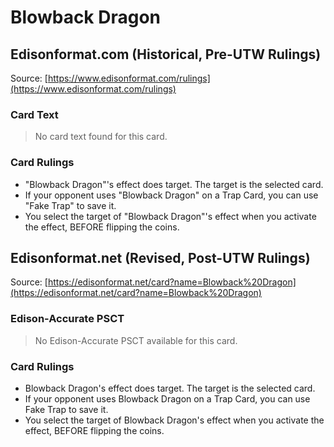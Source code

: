 # Blowback Dragon

## Edisonformat.com (Historical, Pre-UTW Rulings)

Source: [https://www.edisonformat.com/rulings](https://www.edisonformat.com/rulings)

### Card Text

> No card text found for this card.

### Card Rulings

*   "Blowback Dragon"'s effect does target. The target is the selected card.
*   If your opponent uses "Blowback Dragon" on a Trap Card, you can use "Fake Trap" to save it.
*   You select the target of "Blowback Dragon"'s effect when you activate the effect, BEFORE flipping the coins.

## Edisonformat.net (Revised, Post-UTW Rulings)

Source: [https://edisonformat.net/card?name=Blowback%20Dragon](https://edisonformat.net/card?name=Blowback%20Dragon)

### Edison-Accurate PSCT

> No Edison-Accurate PSCT available for this card.

### Card Rulings

*   Blowback Dragon's effect does target. The target is the selected card.
*   If your opponent uses Blowback Dragon on a Trap Card, you can use Fake Trap to save it.
*   You select the target of Blowback Dragon's effect when you activate the effect, BEFORE flipping the coins.
            